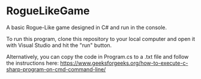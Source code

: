 # RogueLikeGame
A basic Rogue-Like game designed in C# and run in the console.

To run this program, clone this repository to your local computer and open it with Visual Studio and hit the "run" button.

Alternatively, you can copy the code in Program.cs to a .txt file and follow the instructions here: https://www.geeksforgeeks.org/how-to-execute-c-sharp-program-on-cmd-command-line/ 
